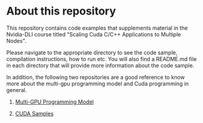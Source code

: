 # About this repository

This repository contains code examples that supplements material in the Nvidia-DLI course titled "Scaling Cuda C/C++ Applications to Multiple Nodes".

Please navigate to the appropriate directory to see the code sample, compilation instructions, how to run etc. You will also find a README.md file in each directory that will provide more information about the code sample.

In addition, the following two repositories are a good reference to know more about the multi-gpu programming model and Cuda programming in general.

1. [Multi-GPU Programming Model](https://github.com/NVIDIA/multi-gpu-programming-models)

2. [CUDA Samples](https://github.com/NVIDIA-developer-blog/code-samples/tree/master)